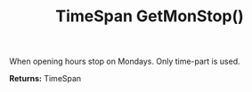 ﻿---
uid: crmscript_ref_NSChatOpeningHours_GetMonStop
title: TimeSpan GetMonStop()
intellisense: NSChatOpeningHours.GetMonStop
keywords: NSChatOpeningHours, GetMonStop
so.topic: reference
---

When opening hours stop on Mondays. Only time-part is used.

**Returns:** TimeSpan


